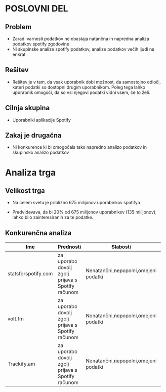 # POSLOVNI DEL

## Problem
- Zaradi varnosti podatkov ne obastaja natančna in napredna  analiza podatkov spotify zgodovine
- Ni skupinske analize spotify podatkov, analize podatkov večih ljudi na enkrat

## Rešitev
- Rešitev je v tem, da vsak uporabnik dobi možnost, da samostojno odloči, kateri podatki so dostopni drugim uporabnikom. Poleg tega lahko uporabnik omogoči, da so vsi njegovi podatki vidni vsem, če to želi.

## Cilnja skupina
- Uporabniki aplikacije Spotify

## Zakaj je drugačna
- Ni konkurence ki bi omogočala tako napredno analizo podatkov in skupinsko analizo podatkov

# Analiza trga

## Velikost trga
- Na celem svetu je približno 675 milijonov uporabnikov spotifya

- Predvidevava, da bi 20%  od 675 milijonov uporabnikov (135 milijonov), lahko bilo zainteresiranih za te podatke.

## Konkurenčna analiza

|       Ime           |                 Prednosti                            |               Slabosti                 |                   Naša raazlika               |
|---------------------|------------------------------------------------------|----------------------------------------|-----------------------------------------------|
| statsforspotify.com | za uporabo dovolj zgolj prijava s Spotify računom    | Nenatančni,nepopolni,omejeni podatki   | Vse kar manjka ostalim +večuporabniška analiza|
| volt.fm             | za uporabo dovolj zgolj prijava s Spotify računom    | Nenatančni,nepopolni,omejeni podatki   | Vse kar manjka ostalim +večuporabniška analiza|
| Trackify.am         | za uporabo dovolj zgolj prijava s Spotify računom    | Nenatančni,nepopolni,omejeni podatki   | Vse kar manjka ostalim +večuporabniška analiza|

